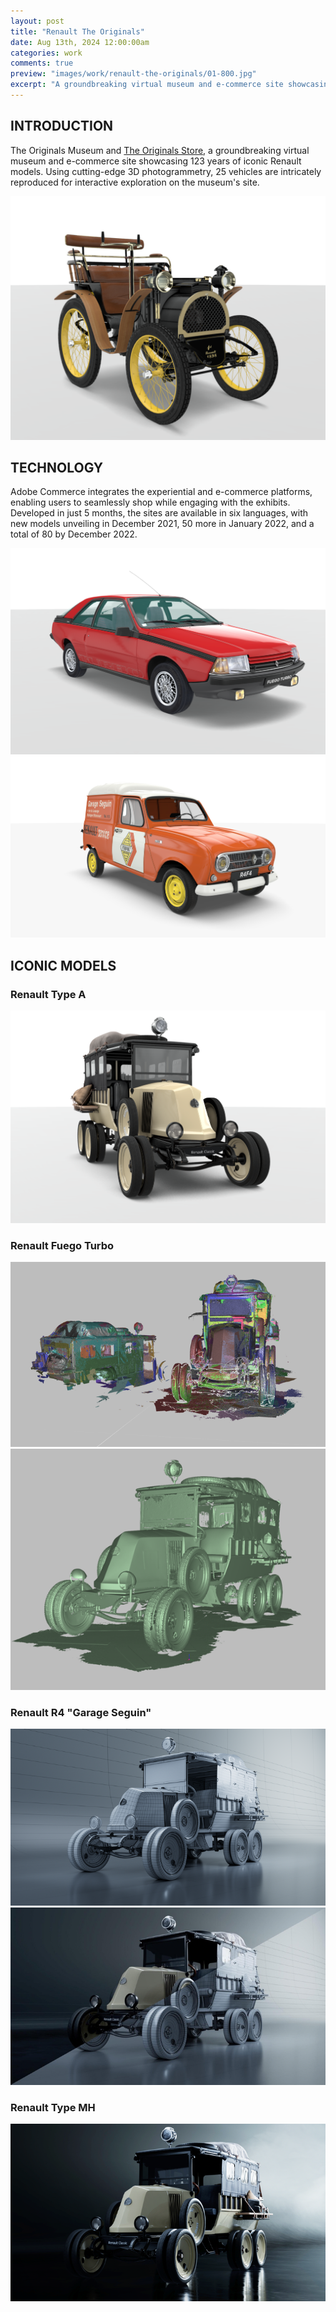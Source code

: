 ```yaml
---
layout: post
title: "Renault The Originals"
date: Aug 13th, 2024 12:00:00am
categories: work
comments: true
preview: "images/work/renault-the-originals/01-800.jpg"
excerpt: "A groundbreaking virtual museum and e-commerce site showcasing 123 years of iconic Renault models using 3D photogrammetry."
---
```


## INTRODUCTION

The Originals Museum and [The Originals Store](https://theoriginals-store.renault.com/), a groundbreaking virtual museum and e-commerce site showcasing 123 years of iconic Renault models. Using cutting-edge 3D photogrammetry, 25 vehicles are intricately reproduced for interactive exploration on the museum's site.

<div class="uk-grid" data-uk-grid-margin="">
    <div class="uk-width-large-1-1 uk-width-medium-1-1 uk-width-small-1-1">
         <img src="/images/work/renault-the-originals/01-800.jpg" class="uk-responsive-width">
    </div>
</div>

## TECHNOLOGY

Adobe Commerce integrates the experiential and e-commerce platforms, enabling users to seamlessly shop while engaging with the exhibits. Developed in just 5 months, the sites are available in six languages, with new models unveiling in December 2021, 50 more in January 2022, and a total of 80 by December 2022.

<div class="uk-grid" data-uk-grid-margin="">
    <div class="uk-width-large-1-2 uk-width-medium-1-2 uk-width-small-1-1">
         <img src="/images/work/renault-the-originals/02.jpg" class="uk-responsive-width">
    </div>
    <div class="uk-width-large-1-2 uk-width-medium-1-2 uk-width-small-1-1">
         <img src="/images/work/renault-the-originals/03.jpg" class="uk-responsive-width">
    </div>
</div>

## ICONIC MODELS

### Renault Type A

<div class="uk-grid" data-uk-grid-margin="">
    <div class="uk-width-large-1-1 uk-width-medium-1-1 uk-width-small-1-1">
         <img src="/images/work/renault-the-originals/04.jpg" class="uk-responsive-width">
    </div>
</div>

### Renault Fuego Turbo

<div class="uk-grid" data-uk-grid-margin="">
    <div class="uk-width-large-1-2 uk-width-medium-1-2 uk-width-small-1-1">
         <img src="/images/work/renault-the-originals/05.jpg" class="uk-responsive-width">
    </div>
    <div class="uk-width-large-1-2 uk-width-medium-1-2 uk-width-small-1-1">
         <img src="/images/work/renault-the-originals/06.jpg" class="uk-responsive-width">
    </div>
</div>

### Renault R4 "Garage Seguin"

<div class="uk-grid" data-uk-grid-margin="">
    <div class="uk-width-large-1-2 uk-width-medium-1-2 uk-width-small-1-1">
         <img src="/images/work/renault-the-originals/07.jpg" class="uk-responsive-width">
    </div>
    <div class="uk-width-large-1-2 uk-width-medium-1-2 uk-width-small-1-1">
         <img src="/images/work/renault-the-originals/08.jpg" class="uk-responsive-width">
    </div>
</div>

### Renault Type MH

<div class="uk-grid" data-uk-grid-margin="">
    <div class="uk-width-large-1-1 uk-width-medium-1-1 uk-width-small-1-1">
         <img src="/images/work/renault-the-originals/09.jpg" class="uk-responsive-width">
    </div>
</div>